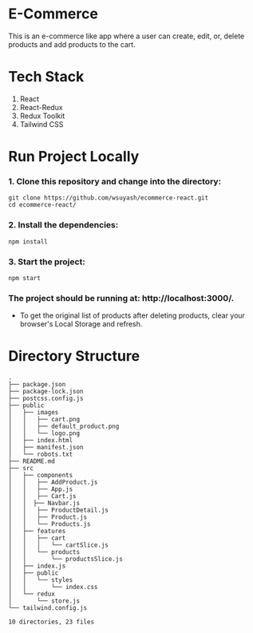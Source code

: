 # E-Commerce
This is an e-commerce like app where a user can create, edit, or, delete products and add products to the cart.

# Tech Stack
1. React
2. React-Redux
3. Redux Toolkit
4. Tailwind CSS

# Run Project Locally
### 1. Clone this repository and change into the directory:
```
git clone https://github.com/wsuyash/ecommerce-react.git
cd ecommerce-react/
```
### 2. Install the dependencies:
```
npm install
```
### 3. Start the project:
```
npm start
```

### The project should be running at: http://localhost:3000/.


* To get the original list of products after deleting products, clear your browser's Local Storage and refresh.

# Directory Structure
```
.
├── package.json
├── package-lock.json
├── postcss.config.js
├── public
│   ├── images
│   │   ├── cart.png
│   │   ├── default_product.png
│   │   └── logo.png
│   ├── index.html
│   ├── manifest.json
│   └── robots.txt
├── README.md
├── src
│   ├── components
│   │   ├── AddProduct.js
│   │   ├── App.js
│   │   ├── Cart.js
│   │  ├── Navbar.js
│   │   ├── ProductDetail.js
│   │   ├── Product.js
│   │   └── Products.js
│   ├── features
│   │   ├── cart
│   │   │   └── cartSlice.js
│   │   └── products
│   │       └── productsSlice.js
│   ├── index.js
│   ├── public
│   │   └── styles
│   │       └── index.css
│   └── redux
│       └── store.js
└── tailwind.config.js

10 directories, 23 files 
```

